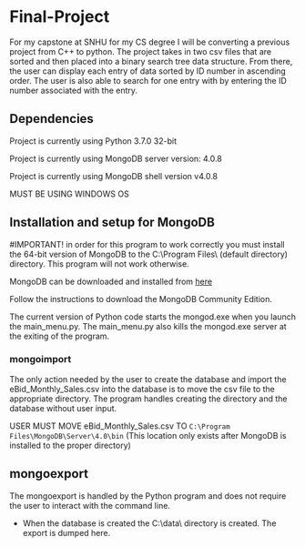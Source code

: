 # Final-Project
For my capstone at SNHU for my CS degree I will be converting a previous project from C++ to python.
The project takes in two csv files that are sorted and then placed into a binary search tree data structure.
From there, the user can display each entry of data sorted by ID number in ascending order. 
The user is also able to search for one entry with by entering the ID number associated with the entry.

## Dependencies
Project is currently using Python 3.7.0 32-bit

Project is currently using MongoDB server version: 4.0.8

Project is currently using MongoDB shell version v4.0.8

MUST BE USING WINDOWS OS

## Installation and setup for MongoDB
#IMPORTANT!
in order for this program to work correctly you must install the 64-bit version of MongoDB to the C:\Program Files\ (default directory) directory. This program will not work otherwise.

MongoDB can be downloaded and installed from [here](https://docs.mongodb.com/manual/tutorial/install-mongodb-on-windows/#install-mdb-edition)

Follow the instructions to download the MongoDB Community Edition.

The current version of Python code starts the mongod.exe when you launch the main_menu.py. The main_menu.py also kills the mongod.exe server at the exiting of the program.

### mongoimport
The only action needed by the user to create the database and import the eBid_Monthly_Sales.csv into the database is to move the csv file to the appropriate directory. The program handles creating the directory and the database without user input.

USER MUST MOVE eBid_Monthly_Sales.csv TO ```C:\Program Files\MongoDB\Server\4.0\bin``` (This location only exists after MongoDB is installed to the proper directory)

## mongoexport
The mongoexport is handled by the Python program and does not require the user to interact with the command line.
* When the database is created the C:\data\ directory is created. The export is dumped here.

